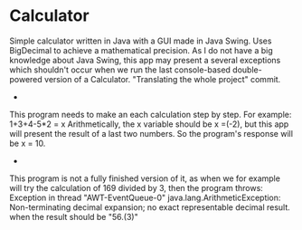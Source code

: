 # Calculator
Simple calculator written in Java with a GUI made in Java Swing. Uses BigDecimal to achieve a mathematical precision.
As I do not have a big knowledge about Java Swing, this app may present a several exceptions which shouldn't occur when we run the last console-based double-powered version of a Calculator. "Translating the whole project" commit.  

+
This program needs to make an each calculation step by step. For example:
1+3+4-5*2 = x 
Arithmetically, the x variable should be x =(-2), but this app will present the result of a last two numbers.
So the program's response will be x = 10.   

+
This program is not a fully finished version of it, as when we  for example 
will try the calculation of 169 divided by 3, then the program throws:
Exception in thread "AWT-EventQueue-0" java.lang.ArithmeticException: Non-terminating decimal expansion; no exact representable decimal result.
when the result should be "56.(3)"

